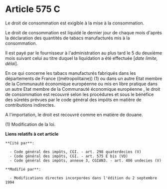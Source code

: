 # Article 575 C

Le droit de consommation est exigible à la mise à la consommation.

Le droit de consommation est liquidé le dernier jour de chaque mois d'après la déclaration des quantités de tabacs
manufacturés mis à la consommation.

Il est payé par le fournisseur à l'administration au plus tard le 5 du deuxième mois suivant celui au titre duquel la
liquidation a été effectuée [*date limite, délai*].

En ce qui concerne les tabacs manufacturés fabriqués dans les départements de France ((métropolitaine)) (1) ou dans un autre
Etat membre de la Communauté économique européenne ou mis en libre pratique dans un autre Etat membre de la Communauté
économique européenne , le droit de consommation est recouvré selon les procédures et sous le bénéfice des sûretés prévues
par le code général des impôts en matière de contributions indirectes.

A l'importation, le droit est recouvré comme en matière de douane.

(1) Modification de la loi.

**Liens relatifs à cet article**

	**Cité par**:

	  - Code général des impôts, CGI. - art. 298 quaterdecies (V)
	  - Code général des impôts, CGI. - art. 575 E bis (VD)
	  - Code général des impôts, annexe 3, CGIAN3. - art. 406 undecies (V)

	**Modifié par**:

	  - Modifications directes incorporées dans l'édition du 2 septembre 1994
